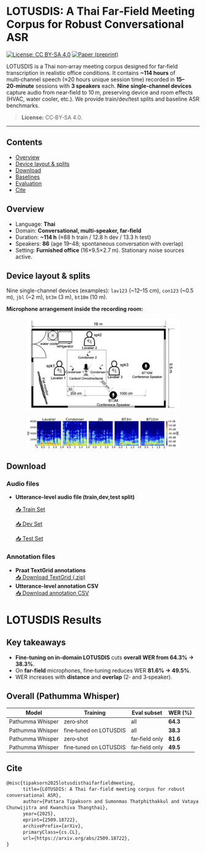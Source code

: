 
# LOTUSDIS: A Thai Far‑Field Meeting Corpus for Robust Conversational ASR


[![License: CC BY-SA 4.0](https://img.shields.io/badge/License-CC%20BY--SA%204.0-lightgrey.svg)](https://creativecommons.org/licenses/by-sa/4.0/)
[![Paper (preprint)](https://img.shields.io/badge/Paper-preprint-informational)](https://arxiv.org/pdf/2509.18722)


LOTUSDIS is a Thai non‑array meeting corpus designed for far‑field transcription in realistic office conditions. It contains **~114 hours** of multi‑channel speech (≈20 hours unique session time) recorded in **15–20‑minute** sessions with **3 speakers** each. **Nine single‑channel devices** capture audio from near‑field to 10 m, preserving device and room effects (HVAC, water cooler, etc.). We provide train/dev/test splits and baseline ASR benchmarks.

> **License:** CC‑BY‑SA 4.0. 


---


## Contents
- [Overview](#overview)
- [Device layout & splits](#device-layout--splits)
- [Download](#download)
- [Baselines](#baselines)
- [Evaluation](#evaluation)
- [Cite](#cite)

  
## Overview
- Language: **Thai**
- Domain: **Conversational, multi‑speaker, far‑field**
- Duration: **~114 h** (≈88 h train / 12.8 h dev / 13.3 h test)
- Speakers: **86** (age 19–48; spontaneous conversation with overlap)
- Setting: **Furnished office** (16×9.5×2.7 m). Stationary noise sources active.


## Device layout & splits
Nine single-channel devices (examples): `lav123` (~12–15 cm), `con123` (~0.5 m), `jbl` (~2 m), `bt3m` (3 m), `bt10m` (10 m).  

**Microphone arrangement inside the recording room:**

<p align="center">
  <img src="icassp2026_02.drawio.png" alt="LOTUSDIS device layout diagram" width="400">
</p>

<p align="center">
  <img src="spectrogram.png" alt="Example spectrograms across microphone types" width="400">
</p>



## Download
### Audio files
- **Utterance-level audio file (train,dev,test split)**

  [📥 Train Set](https://drive.google.com/file/d/1tsZ-Qlzur80dUmYevt2d71KV5nRFdHGx/view?usp=sharing)
  
  [📥 Dev Set](https://drive.google.com/file/d/1uxu6QCQAWrP7BYgVWZyBUuWtQNwaZ3xP/view?usp=sharing)

  [📥 Test Set](https://drive.google.com/file/d/1S7nv9H41sRgYBRA_17bv31hfMqF0vdex/view?usp=sharing)

  


### Annotation files
- **Praat TextGrid annotations**  
  [📥 Download TextGrid (.zip)](https://drive.google.com/file/d/14fMv_X_8sGDPGbnU-hpJ85Mug43AHlgO/view?usp=sharing)
- **Utterance-level annotation CSV**  
  [📥 Download annotation CSV](https://drive.google.com/file/d/1ut44pgT1tJRd30clNp-IPx6nJiW7co-z/view?usp=sharing)



# LOTUSDIS Results

## Key takeaways
- **Fine‑tuning on in‑domain LOTUSDIS** cuts **overall WER from 64.3% → 38.3%**.
- On **far‑field** microphones, fine‑tuning reduces WER **81.6% → 49.5%**.
- WER increases with **distance** and **overlap** (2‑ and 3‑speaker).

## Overall (Pathumma Whisper)
| Model | Training | Eval subset | WER (%) |
|------|----------|-------------|---------|
| Pathumma Whisper | zero‑shot | all | **64.3** |
| Pathumma Whisper | fine‑tuned on LOTUSDIS | all | **38.3** |
| Pathumma Whisper | zero‑shot | far‑field only | **81.6** |
| Pathumma Whisper | fine‑tuned on LOTUSDIS | far‑field only | **49.5**


## Cite
```
@misc{tipaksorn2025lotusdisthaifarfieldmeeting,
      title={LOTUSDIS: A Thai far-field meeting corpus for robust conversational ASR}, 
      author={Pattara Tipaksorn and Sumonmas Thatphithakkul and Vataya Chunwijitra and Kwanchiva Thangthai},
      year={2025},
      eprint={2509.18722},
      archivePrefix={arXiv},
      primaryClass={cs.CL},
      url={https://arxiv.org/abs/2509.18722}, 
}
```
